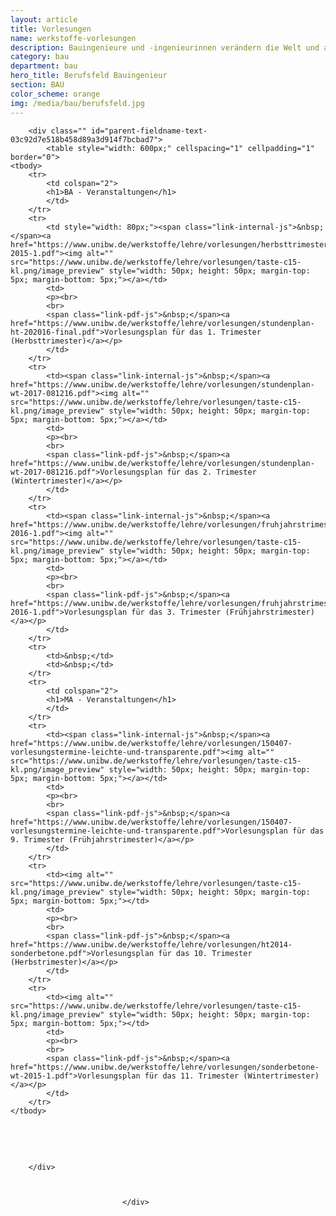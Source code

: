 ```yaml
---
layout: article
title: Vorlesungen
name: werkstoffe-vorlesungen
description: Bauingenieure und -ingenieurinnen verändern die Welt und arbeiten maßgeblich beim Schutz unserer Umwelt mit. Sie beeinflussen unser Leben stärker als viele andere Berufe. Denn Infrastruktureinrichtungen und Bauwerke sind essentieller Bestandteil jeder Zivilisation.
category: bau
department: bau
hero_title: Berufsfeld Bauingenieur
section: BAU
color_scheme: orange
img: /media/bau/berufsfeld.jpg
---
```


<div id="content-core">
                                 
    
        
        <div class="" id="parent-fieldname-text-03c92d7e518b458d89a3d914f7bcbad7">
            <table style="width: 600px;" cellspacing="1" cellpadding="1" border="0">
	<tbody>
		<tr>
			<td colspan="2">
			<h1>BA - Veranstaltungen</h1>
			</td>
		</tr>
		<tr>
			<td style="width: 80px;"><span class="link-internal-js">&nbsp;</span><a href="https://www.unibw.de/werkstoffe/lehre/vorlesungen/herbsttrimester-2015-1.pdf"><img alt="" src="https://www.unibw.de/werkstoffe/lehre/vorlesungen/taste-c15-kl.png/image_preview" style="width: 50px; height: 50px; margin-top: 5px; margin-bottom: 5px;"></a></td>
			<td>
			<p><br>
			<br>
			<span class="link-pdf-js">&nbsp;</span><a href="https://www.unibw.de/werkstoffe/lehre/vorlesungen/stundenplan-ht-202016-final.pdf">Vorlesungsplan für das 1. Trimester (Herbsttrimester)</a></p>
			</td>
		</tr>
		<tr>
			<td><span class="link-internal-js">&nbsp;</span><a href="https://www.unibw.de/werkstoffe/lehre/vorlesungen/stundenplan-wt-2017-081216.pdf"><img alt="" src="https://www.unibw.de/werkstoffe/lehre/vorlesungen/taste-c15-kl.png/image_preview" style="width: 50px; height: 50px; margin-top: 5px; margin-bottom: 5px;"></a></td>
			<td>
			<p><br>
			<br>
			<span class="link-pdf-js">&nbsp;</span><a href="https://www.unibw.de/werkstoffe/lehre/vorlesungen/stundenplan-wt-2017-081216.pdf">Vorlesungsplan für das 2. Trimester (Wintertrimester)</a></p>
			</td>
		</tr>
		<tr>
			<td><span class="link-internal-js">&nbsp;</span><a href="https://www.unibw.de/werkstoffe/lehre/vorlesungen/fruhjahrstrimester-2016-1.pdf"><img alt="" src="https://www.unibw.de/werkstoffe/lehre/vorlesungen/taste-c15-kl.png/image_preview" style="width: 50px; height: 50px; margin-top: 5px; margin-bottom: 5px;"></a></td>
			<td>
			<p><br>
			<br>
			<span class="link-pdf-js">&nbsp;</span><a href="https://www.unibw.de/werkstoffe/lehre/vorlesungen/fruhjahrstrimester-2016-1.pdf">Vorlesungsplan für das 3. Trimester (Frühjahrstrimester)</a></p>
			</td>
		</tr>
		<tr>
			<td>&nbsp;</td>
			<td>&nbsp;</td>
		</tr>
		<tr>
			<td colspan="2">
			<h1>MA - Veranstaltungen</h1>
			</td>
		</tr>
		<tr>
			<td><span class="link-internal-js">&nbsp;</span><a href="https://www.unibw.de/werkstoffe/lehre/vorlesungen/150407-vorlesungstermine-leichte-und-transparente.pdf"><img alt="" src="https://www.unibw.de/werkstoffe/lehre/vorlesungen/taste-c15-kl.png/image_preview" style="width: 50px; height: 50px; margin-top: 5px; margin-bottom: 5px;"></a></td>
			<td>
			<p><br>
			<br>
			<span class="link-pdf-js">&nbsp;</span><a href="https://www.unibw.de/werkstoffe/lehre/vorlesungen/150407-vorlesungstermine-leichte-und-transparente.pdf">Vorlesungsplan für das 9. Trimester (Frühjahrstrimester)</a></p>
			</td>
		</tr>
		<tr>
			<td><img alt="" src="https://www.unibw.de/werkstoffe/lehre/vorlesungen/taste-c15-kl.png/image_preview" style="width: 50px; height: 50px; margin-top: 5px; margin-bottom: 5px;"></td>
			<td>
			<p><br>
			<br>
			<span class="link-pdf-js">&nbsp;</span><a href="https://www.unibw.de/werkstoffe/lehre/vorlesungen/ht2014-sonderbetone.pdf">Vorlesungsplan für das 10. Trimester (Herbstrimester)</a></p>
			</td>
		</tr>
		<tr>
			<td><img alt="" src="https://www.unibw.de/werkstoffe/lehre/vorlesungen/taste-c15-kl.png/image_preview" style="width: 50px; height: 50px; margin-top: 5px; margin-bottom: 5px;"></td>
			<td>
			<p><br>
			<br>
			<span class="link-pdf-js">&nbsp;</span><a href="https://www.unibw.de/werkstoffe/lehre/vorlesungen/sonderbetone-wt-2015-1.pdf">Vorlesungsplan für das 11. Trimester (Wintertrimester)</a></p>
			</td>
		</tr>
	</tbody>
</table>

<p>&nbsp;</p>

<p style="text-align: right;">&nbsp;</p>

            
        </div>
    
    

                             </div>
